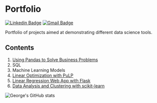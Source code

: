 # Portfolio
[![Linkedin Badge](https://img.shields.io/badge/-George_Purtell-blue?style=flat-square&logo=Linkedin&logoColor=white&link=https://www.linkedin.com/in/georgepurtell//)](https://www.linkedin.com/in/georgepurtell/) [![Gmail Badge](https://img.shields.io/badge/-georgepurtell@gmail.com-c14438?style=flat-square&logo=Gmail&logoColor=white&link=mailto:ishagupta2103@gmail.com)](mailto:georgepurtell@gmail.com)

Portfolio of projects aimed at demonstrating different data science tools.

## Contents

1) [Using Pandas to Solve Business Problems](https://github.com/georgepurtell/Portfolio/blob/main/Using%20Pandas%20to%20Answer%20Business%20Questions.ipynb)
2) SQL
3) Machine Learning Models
4) [Linear Optimization with PuLP](https://github.com/georgepurtell/Portfolio/blob/main/Linear%20Optimization%20with%20PuLP.ipynb)
5) [Linear Regression Web App with Flask](https://github.com/georgepurtell/Portfolio/tree/main/Linear%20Regression%20Web%20App%20with%20Flask)
6) [Data Analysis and Clustering with scikit-learn](https://github.com/georgepurtell/Portfolio/blob/main/Data%20Analysis%20and%20Clustering.ipynb)

![George's GitHub stats](https://github-readme-stats.vercel.app/api?username=georgepurtell&show_icons=true&theme=dark&show_owner=True)

